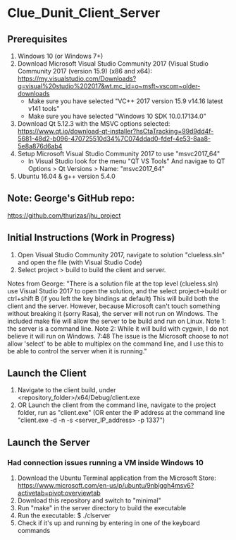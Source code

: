 # Clue_Dunit_Client_Server

## Prerequisites
1. Windows 10 (or Windows 7+)
2. Download Microsoft Visual Studio Community 2017 (Visual Studio Community 2017 (version 15.9) (x86 and x64): https://my.visualstudio.com/Downloads?q=visual%20studio%202017&wt.mc_id=o~msft~vscom~older-downloads
    * Make sure you have selected "VC++ 2017 version 15.9 v14.16 latest v141 tools"
    * Make sure you have selected "Windows 10 SDK 10.0.17134.0"
3. Download Qt 5.12.3 with the MSVC options selected: https://www.qt.io/download-qt-installer?hsCtaTracking=99d9dd4f-5681-48d2-b096-470725510d34%7C074ddad0-fdef-4e53-8aa8-5e8a876d6ab4
4. Setup Microsoft Visual Studio Community 2017 to use "msvc2017_64"
    * In Visual Studio look for the menu "QT VS Tools" And navigae to QT Options > Qt Versions > Name: "msvc2017_64"
5. Ubuntu 16.04 & g++ version 5.4.0

## Note: George's GitHub repo:
https://github.com/thurizas/jhu_project

## Initial Instructions (Work in Progress)

1. Open Visual Studio Community 2017, navigate to solution "clueless.sln" and open the file (with Visual Studio Code)
2. Select project > build to build the client and server.


Notes from George: "There is a solution file at the top level (clueless.sln) use Visual Studio 2017 to open the solution, and the select project->build or ctrl+shift B (if you left the key bindings at default)  This will build both the client and the server.  However, because Microsoft can't touch something without breaking it (sorry Rasa), the server will not run on Windows.  The included make file will allow the server to be build and run on Linux.  Note 1: the server is a command line. Note 2: While it will build with cygwin, I do not believe it will run on Windows. 7:48 The issue is the Microsoft choose to not allow 'select' to be able to multiplex on the command line, and I use this to be able to control the server when it is running."

## Launch the Client
1. Navigate to the client build, under <repository_folder>/x64/Debug/client.exe
2. OR Launch the client from the command line, navigate to the project folder, run as "client.exe" (OR enter the IP address at the command line "client.exe -d -n -s <server_IP_address> -p 1337") 

## Launch the Server
### Had connection issues running a VM inside Windows 10
1. Download the Ubuntu Terminal application from the Microsoft Store: https://www.microsoft.com/en-us/p/ubuntu/9nblggh4msv6?activetab=pivot:overviewtab
2. Download this repository and switch to "minimal"
3. Run "make" in the server directory to build the executable
4. Run the executable: $ ./clserver
5. Check if it's up and running by entering in one of the keyboard commands